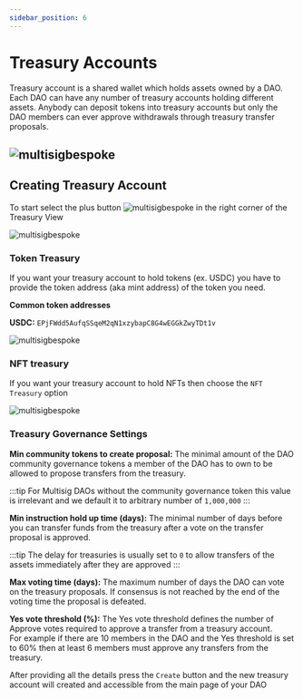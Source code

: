 ```yaml
---
sidebar_position: 6
---
```


# Treasury Accounts

Treasury account is a shared wallet which holds assets
owned by a DAO. Each DAO can have any number of treasury accounts
holding different assets. Anybody can deposit tokens into treasury accounts
but only the DAO members can ever approve withdrawals through treasury transfer proposals.

![multisigbespoke](/img/treasuryAccount/vaults.png)
---

## Creating Treasury Account

To start select the plus button ![multisigbespoke](/img/treasuryAccount/add_treasury.png) in the right corner of the Treasury View

![multisigbespoke](/img/treasuryAccount/vaults.png)

### Token Treasury

If you want your treasury account to hold tokens (ex. USDC) you have to provide the token address (aka mint address) of the token you need.

**Common token addresses**

**USDC:**  `EPjFWdd5AufqSSqeM2qN1xzybapC8G4wEGGkZwyTDt1v`

![multisigbespoke](/img/treasuryAccount/usdc.png)



### NFT treasury

If you want your treasury account to hold NFTs then choose the `NFT Treasury` option

![multisigbespoke](/img/treasuryAccount/nft.png)

### Treasury Governance Settings

**Min community tokens to create proposal:** The minimal amount of the DAO community governance tokens
a member of the DAO has to own to be allowed to propose transfers from the treasury.  

:::tip
For Multisig DAOs without the community governance token this value is irrelevant and we default it
to arbitrary number of `1,000,000`
:::

**Min instruction hold up time (days):** The minimal number of days before you can transfer funds from the treasury after a vote on the transfer proposal is approved.

:::tip
The delay for treasuries is usually set to `0` to allow transfers of the assets immediately after they are approved
:::

**Max voting time (days):** The maximum number of days the DAO can vote on the treasury proposals.
If consensus is not reached by the end of the voting time the proposal is defeated.

**Yes vote threshold (%):** The Yes vote threshold defines the number of Approve votes required to approve a transfer from a treasury account.  
For example if there are 10 members in the DAO and the Yes threshold is set to 60% then at least 6 members must approve any transfers from the treasury.


After providing all the details press the `Create` button and the new treasury account will created and accessible from the main page of your DAO
